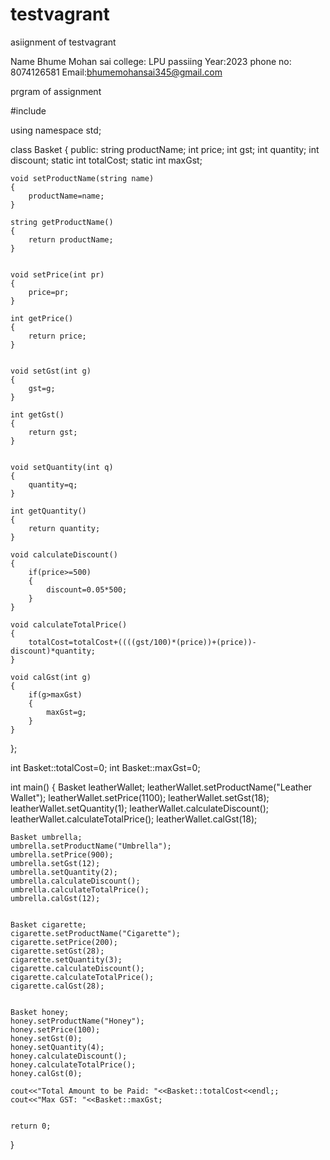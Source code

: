 # testvagrant
asiignment of testvagrant


Name Bhume Mohan sai
college: LPU
passiing Year:2023
phone no: 8074126581
Email:bhumemohansai345@gmail.com

prgram of assignment

#include <iostream>

using namespace std;

class Basket
{
public:
    string productName;
    int price;
    int gst;
    int quantity;
    int discount;
    static int totalCost;
    static int maxGst;


    void setProductName(string name)
    {
        productName=name;
    }

    string getProductName()
    {
        return productName;
    }


    void setPrice(int pr)
    {
        price=pr;
    }

    int getPrice()
    {
        return price;
    }


    void setGst(int g)
    {
        gst=g;
    }

    int getGst()
    {
        return gst;
    }


    void setQuantity(int q)
    {
        quantity=q;
    }

    int getQuantity()
    {
        return quantity;
    }

    void calculateDiscount()
    {
        if(price>=500)
        {
            discount=0.05*500;
        }
    }

    void calculateTotalPrice()
    {
        totalCost=totalCost+((((gst/100)*(price))+(price))-discount)*quantity;
    }

    void calGst(int g)
    {
        if(g>maxGst)
        {
            maxGst=g;
        }
    }


};

int Basket::totalCost=0;
int Basket::maxGst=0;


int main()
{
    Basket leatherWallet;
    leatherWallet.setProductName("Leather Wallet");
    leatherWallet.setPrice(1100);
    leatherWallet.setGst(18);
    leatherWallet.setQuantity(1);
    leatherWallet.calculateDiscount();
    leatherWallet.calculateTotalPrice();
    leatherWallet.calGst(18);


    Basket umbrella;
    umbrella.setProductName("Umbrella");
    umbrella.setPrice(900);
    umbrella.setGst(12);
    umbrella.setQuantity(2);
    umbrella.calculateDiscount();
    umbrella.calculateTotalPrice();
    umbrella.calGst(12);


    Basket cigarette;
    cigarette.setProductName("Cigarette");
    cigarette.setPrice(200);
    cigarette.setGst(28);
    cigarette.setQuantity(3);
    cigarette.calculateDiscount();
    cigarette.calculateTotalPrice();
    cigarette.calGst(28);


    Basket honey;
    honey.setProductName("Honey");
    honey.setPrice(100);
    honey.setGst(0);
    honey.setQuantity(4);
    honey.calculateDiscount();
    honey.calculateTotalPrice();
    honey.calGst(0);

    cout<<"Total Amount to be Paid: "<<Basket::totalCost<<endl;;
    cout<<"Max GST: "<<Basket::maxGst;


    return 0;
}
